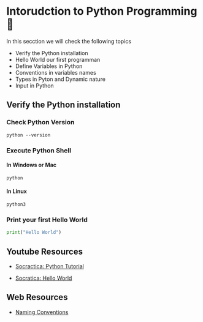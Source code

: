 # Intorudction to Python Programming 🚀

In this secction we will check the following topics
* Verify the Python installation
* Hello World our first programman
* Define Variables in Python
* Conventions in variables names
* Types in Pyton and Dynamic nature
* Input in Python


## Verify the Python installation

### Check Python Version
```
python --version
```

### Execute Python Shell

#### In Windows or Mac
```
python
```

#### In Linux
```
python3
```

### Print your first Hello World
```python
print("Hello World")
```


## Youtube Resources

* [Socractica: Python Tutorial](https://www.youtube.com/watch?v=bY6m6_IIN94&list=PLi01XoE8jYohWFPpC17Z-wWhPOSuh8Er-&index=2&t=0s)

* [Socratica: Hello World](https://www.youtube.com/watch?v=KOdfpbnWLVo&list=PLi01XoE8jYohWFPpC17Z-wWhPOSuh8Er-&index=2)


## Web Resources
* [Naming Conventions](https://www.python.org/dev/peps/pep-0008/#naming-conventions)

